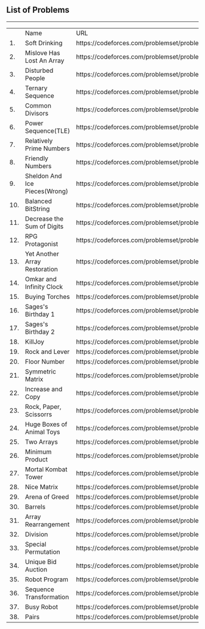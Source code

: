 <h2>List of Problems</h2>
<hr>
<table>
<th>
<td>Name</td>
<td>URL</td>
</th>
<tr>
<td>1.</td><td>Soft Drinking</td><td>https://codeforces.com/problemset/problem/151/A</td>
</tr>
<tr>
<td>2.</td><td>Mislove Has Lost An Array</td><td>https://codeforces.com/problemset/problem/1204/B</td>
</tr>
<tr>
<td>3.</td><td>Disturbed People</td><td>https://codeforces.com/problemset/problem/1077/B</td>
</tr>
<tr>
<td>4.</td><td>Ternary Sequence</td><td>https://codeforces.com/problemset/problem/1401/B</td>
</tr>
<tr>
<td>5.</td><td>Common Divisors</td><td>https://codeforces.com/problemset/problem/1203/C</td>
</tr>
<tr>
<td>6.</td><td>Power Sequence(TLE)</td><td>https://codeforces.com/problemset/problem/1397/B</td>
</tr>
<tr>
<td>7.</td><td>Relatively Prime Numbers</td><td>https://codeforces.com/problemset/problem/1051/B</td>
</tr>
<tr>
<td>8.</td><td>Friendly Numbers</td><td>https://codeforces.com/problemset/problem/100/B</td>
</tr>
<tr>
<td>9.</td><td>Sheldon And Ice Pieces(Wrong)</td><td>https://codeforces.com/problemset/problem/328/B</td>
</tr>
<tr>
<td>10.</td><td>Balanced BitString</td><td>https://codeforces.com/problemset/problem/1404/A</td>
</tr>
<tr>
<td>11.</td><td>Decrease the Sum of Digits</td><td>https://codeforces.com/problemset/problem/1409/D</td>
</tr>
<tr>
<td>12.</td><td>RPG Protagonist</td><td>https://codeforces.com/problemset/problem/1400/B</td>
</tr>
<tr>
<td>13.</td><td>Yet Another Array Restoration</td><td>https://codeforces.com/problemset/problem/1409/C</td>
</tr>
<tr>
<td>14.</td><td>Omkar and Infinity Clock</td><td>https://codeforces.com/problemset/problem/1392/B</td>
</tr>
<tr>
<td>15.</td><td>Buying Torches</td><td>https://codeforces.com/problemset/problem/1418/A</td>
</tr>
<tr>
<td>16.</td><td>Sages's Birthday 1</td><td>https://codeforces.com/problemset/problem/1419/D1</td>
</tr>
<tr>
<td>17.</td><td>Sages's Birthday 2</td><td>https://codeforces.com/problemset/problem/1419/D2</td>
</tr>
<tr>
<td>18.</td><td>KillJoy</td><td>https://codeforces.com/problemset/problem/1419/C</td>
</tr>
<tr>
<td>19.</td><td>Rock and Lever</td><td>https://codeforces.com/problemset/problem/1420/B</td>
</tr>
<tr>
<td>20.</td><td>Floor Number</td><td>https://codeforces.com/problemset/problem/1426/A</td>
</tr>
<tr>
<td>21.</td><td>Symmetric Matrix</td><td>https://codeforces.com/problemset/problem/1426/B</td>
</tr>
<tr>
<td>22.</td><td>Increase and Copy</td><td>https://codeforces.com/problemset/problem/1426/C</td>
</tr>
<tr>
<td>23.</td><td>Rock, Paper, Scissorrs</td><td>https://codeforces.com/problemset/problem/1426/E</td>
</tr>
<tr>
<td>24.</td><td>Huge Boxes of Animal Toys</td><td>https://codeforces.com/problemset/problem/1425/H</td>
</tr>
<tr>
<td>25.</td><td>Two Arrays</td><td>https://codeforces.com/problemset/problem/1417/B</td>
</tr>
<tr>
<td>26.</td><td>Minimum Product</td><td>https://codeforces.com/problemset/problem/1409/B</td>
</tr>
<tr>
<td>27.</td><td>Mortal Kombat Tower</td><td>https://codeforces.com/problemset/problem/1418/C</td>
</tr>
<tr>
<td>28.</td><td>Nice Matrix</td><td>https://codeforces.com/problemset/problem/1422/B</td>
</tr>
<tr>
<td>29.</td><td>Arena of Greed</td><td>https://codeforces.com/problemset/problem/1425/A</td>
</tr>
<tr>
<td>30.</td><td>Barrels</td><td>https://codeforces.com/problemset/problem/1430/B</td>
</tr>
<tr>
<td>31.</td><td>Array Rearrangement</td><td>https://codeforces.com/problemset/problem/1445/A</td>
</tr>
<tr>
<td>32.</td><td>Division</td><td>https://codeforces.com/problemset/problem/1444/A</td>
</tr>
<tr>
<td>33.</td><td>Special Permutation</td><td>https://codeforces.com/problemset/problem/1454/A</td>
</tr>
<tr>
<td>34.</td><td>Unique Bid Auction</td><td>https://codeforces.com/problemset/problem/1454/B</td>
</tr>
<tr>
<td>35.</td><td>Robot Program</td><td>https://codeforces.com/problemset/problem/1452/A</td>
</tr>
<tr>
<td>36.</td><td>Sequence Transformation</td><td>https://codeforces.com/problemset/problem/1454/C</td>
</tr>
<tr>
<td>37.</td><td>Busy Robot</td><td>https://codeforces.com/problemset/problem/1463/C</td>
</tr>
<tr>
<td>38.</td><td>Pairs</td><td>https://codeforces.com/problemset/problem/1463/D</td>
</tr>
</table>
